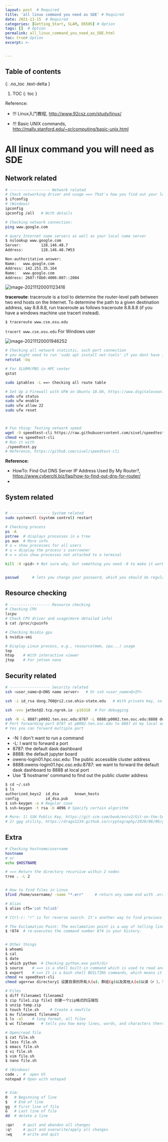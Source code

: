 ```yaml
---
layout: post  # Required
title: 'all linux command you need as SDE' # Required
date: 2021-11-15  # Required
categories: [Getting_Start, SLAM, EK505] # Option
tags: []  # Option
permalink: all_linux_command_you_need_as_SDE.html
toc: true# Option
excerpt: >- 	


---
```




## Table of contents

{: .no_toc .text-delta }

1. TOC
	{: toc }



Reference:

- !!! Linux入门教程, http://www.92csz.com/study/linux/

- !!! Basic UNIX commands, http://mally.stanford.edu/~sr/computing/basic-unix.html



# All linux command you will need as SDE

## Network related

```bash
# ------------------ Network related
# Check networking driver and usage ==> That's how you find out your localhost, private ip, and 
$ ifconfig
# (Windows)
ipconfig
ipconfig /all	# With details

# Checking network connection:
ping www.google.com

# query Internet name servers as well as your local name server
$ nslookup www.google.com
Server:         128.146.48.7
Address:        128.146.48.7#53

Non-authoritative answer:
Name:   www.google.com
Address: 142.251.35.164
Name:   www.google.com
Address: 2607:f8b0:4006:807::2004
```

![image-20211120001123416](../images/all_in_one/image-20211120001123416.png)

**traceroute**:  traceroute is a tool to determine the router-level path between two end hosts on the Internet. To determine the path to a given destination address, say 8.8.8.8, run traceroute as follows traceroute 8.8.8.8 (if you have a windows machine use tracert instead).

`$ traceroute www.cse.osu.edu`

`tracert www.cse.osu.edu` For Windows user

![image-20211120001946252](../images/all_in_one/image-20211120001946252.png)


```bash
# Checking all network statistic, such port connection
# you might need to run 'sudo apt install net-tools' if you dont have it installed
netstat -bq

# For SLURM/PBS in HPC center
qstat

sudo iptables -L ==> Checking all route table

# Set Up a Firewall with UFW on Ubuntu 18.04, https://www.digitalocean.com/community/tutorials/how-to-set-up-a-firewall-with-ufw-on-ubuntu-18-04
sudo ufw status
sudo ufw enable
sudo ufw allow 22
sudo ufw reset



# Fun thing: Testing network speed
wget -O speedtest-cli https://raw.githubusercontent.com/sivel/speedtest-cli/master/speedtest.py
chmod +x speedtest-cli
# Run it with
./speedtest.py
# Reference, https://github.com/sivel/speedtest-cli
```





**Reference:**

- HowTo: Find Out DNS Server IP Address Used By My Router?, https://www.cyberciti.biz/faq/how-to-find-out-dns-for-router/
- 



## System related

```bash

# ------------------ System related
sudo systemctl (system control) restart

# Checking process
ps -A
pstree 	# displays processes in a tree
ps aux 	# More info
# a = show processes for all users
# u = display the process's user/owner
# x = also show processes not attached to a terminal

kill -9 <pid> # Not sure why, but something you need -9 to make it work


passwd 		# lets you change your password, which you should do regularly (at least once a year). 
```







## Resource checking

```bash
# ------------------ Resource checking
# Checking CPU
lscpu
# Check CPU driver and usage(more detailed info)
$ cat /proc/cpuinfo

# Checking Nvidia gpu
$ nvidia-smi

# Display Linux process, e.g., resource(mem, cpu...) usage
top
htop 	# With interactive viewer
jtop	# For jetson nano
```





## Security related
```bash
# ------------------ Security related
ssh <user_name>@<DNS name server>	# Or ssh <user_name>@<IP>

ssh -i id_rsa dong.760@ri2.cse.ohio-state.edu	# With private key, so you don't need password

ssh -vvv jetbot@2.tcp.ngrok.io -p16318	# For debugging

ssh -N -L 8887:p0002.ten.osc.edu:8787 -L 8888:p0002.ten.osc.edu:8888 dong760@pitzer.osc.edu 
# Port forwarding port 8787 at p0002.ten.osc.edu to 8887 at my local address
# Yes you can forward multiple port
```
- -N: I don't want to run a command
- -L: I want to forward a port
- 8787: the default dask dashboard
- 8888: the default jupyter  board
- owens-login01.hpc.osc.edu: The public accessible cluster address
-  8888:owens-login01.hpc.osc.edu:8787: we want to forward the default dask dashboard to 8888 at local port
- Use '$ hostname' command to find out the public cluster address



```bash
$ cd ~/.ssh
$ ls
authorized_keys2  id_dsa       known_hosts
config            id_dsa.pub
$ ssh-keygen -o	# Regular case
$ ssh-keygen -t rsa -b 4096	# Specify certain algorithm

# More: 1) SSH Public Key, https://git-scm.com/book/en/v2/Git-on-the-Server-Generating-Your-SSH-Public-Key
# 2) gpg utility, https://drago1234.github.io/cryptography/2020/06/09/gpg-utility/
```





## Extra

```bash
# Checking hostname/username
hostname
# or 
echo $HOSTNAME

# ==> Return the directory recursive within 2 nodes 
tree . -L 2	


# How to find files in Linux
$find /home/username/ -name "*.err"		# return any name end with .err under that folder

# Alias
$ alias cf5='cat folio5'

# Ctrl-r: "r" is for reverse search. It's another way to find previous command without having to remember the whole command, and it's more flexible than the bang. ==>  Ctrl-r again will search for next one

# The Exclamation Point: The exclamation point is a way of telling linux you want to recall the last command which matches the text you type after it. So "!c" means recall the last command that starts with the letter c, the "cal" command in this case. 
$ !874	# re-executes the command number 874 in your history.


# Other things
$ whoami
$ cal
$ date 
$ which python	# Checking python.exe path/dir
$ source 	# ==> is a shell built-in command which is used to read and execute the content of a file(generally set of commands), passed as an argument in the current shell script.
$ export 	# ==> It is a bash shell BUILTINS commands, which means it is part of the shell. It marks an environment variables to be exported to child-processes.
chmod +x speedtest-cli
chmod ugo+rwx directory1 设置目录的所有人(u)、群组(g)以及其他人(o)以读（r ）、写(w)和执行(x)的权限

# Files
$ diff filename1 filename2 
$ zip file1.zip file1 创建一个zip格式的压缩包 
$ unzip temp.zip
$ touch file.sh		# Create a newfile
$ mv filename1 filename2 
$ ls -al	# long format, all files
$ wc filename	# tells you how many lines, words, and characters there are in a file

# Open/read file
$ cat file.sh
$ less file.sh
$ emacs file.sh
$ vi file.sh
$ vim file.sh
$ nano file.sh

# (Windows)
code .	#  open VS
notepad	# Open with notepad


# Vim:
0	# Beginning of line
$	# End of line
gg	# First line of file
G	# Last line of file
dd	# delete a line

:qa!	# quit and abandon all changes
:q!		# quit and overwrite/apply all changes
:wq		# write and quit
```





